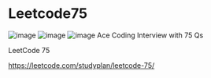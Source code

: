 # Leetcode75
![image](https://github.com/user-attachments/assets/2e29aa2b-a8dd-49a2-9d27-8056e0e88e00)
![image](https://github.com/user-attachments/assets/d8e8d3ee-56f4-4157-924f-56c1a64696f7)
![image](https://github.com/user-attachments/assets/2e29aa2b-a8dd-49a2-9d27-8056e0e88e00)
Ace Coding Interview with 75 Qs

LeetCode 75

https://leetcode.com/studyplan/leetcode-75/
